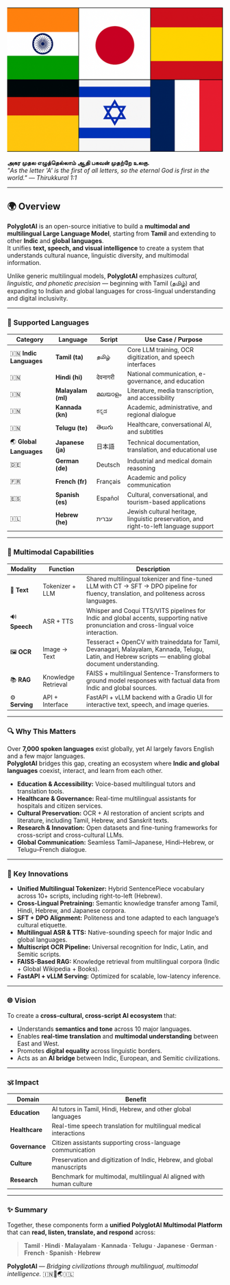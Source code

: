 

<p align="center">
  <img src="flag.png" width="720" alt="PolyglotAI Flag Banner"/>
</p>

**அகர முதல எழுத்தெல்லாம் ஆதி பகவன் முதற்றே உலகு.**  
*"As the letter 'A' is the first of all letters, so the eternal God is first in the world." — Thirukkural 1:1*

---

## 🌍 Overview

**PolyglotAI** is an open-source initiative to build a **multimodal and multilingual Large Language Model**, starting from **Tamil** and extending to other **Indic** and **global languages**.  
It unifies **text, speech, and visual intelligence** to create a system that understands cultural nuance, linguistic diversity, and multimodal information.

Unlike generic multilingual models, **PolyglotAI** emphasizes *cultural, linguistic, and phonetic precision* — beginning with Tamil (தமிழ்) and expanding to Indian and global languages for cross-lingual understanding and digital inclusivity.

---

### 🧠 Supported Languages

| Category | Language | Script | Use Case / Purpose |
|-----------|-----------|---------|--------------------|
| 🇮🇳 **Indic Languages** | **Tamil (ta)** | தமிழ் | Core LLM training, OCR digitization, and speech interfaces |
| 🇮🇳  | **Hindi (hi)** | देवनागरी | National communication, e-governance, and education |
| 🇮🇳  | **Malayalam (ml)** | മലയാളം | Literature, media transcription, and accessibility |
| 🇮🇳  | **Kannada (kn)** | ಕನ್ನಡ | Academic, administrative, and regional dialogue |
| 🇮🇳  | **Telugu (te)** | తెలుగు | Healthcare, conversational AI, and subtitles |
| 🌏 **Global Languages** | **Japanese (ja)** | 日本語 | Technical documentation, translation, and educational use |
| 🇩🇪  | **German (de)** | Deutsch | Industrial and medical domain reasoning |
| 🇫🇷  | **French (fr)** | Français | Academic and policy communication |
| 🇪🇸  | **Spanish (es)** | Español | Cultural, conversational, and tourism-based applications |
| 🇮🇱  | **Hebrew (he)** | עברית | Jewish cultural heritage, linguistic preservation, and right-to-left language support |

---

### 🧩 Multimodal Capabilities

| Modality | Function | Description |
|-----------|-----------|-------------|
| 📝 **Text** | Tokenizer + LLM | Shared multilingual tokenizer and fine-tuned LLM with CT → SFT → DPO pipeline for fluency, translation, and politeness across languages. |
| 🔊 **Speech** | ASR + TTS | Whisper and Coqui TTS/VITS pipelines for Indic and global accents, supporting native pronunciation and cross-lingual voice interaction. |
| 🖼️ **OCR** | Image → Text | Tesseract + OpenCV with traineddata for Tamil, Devanagari, Malayalam, Kannada, Telugu, Latin, and Hebrew scripts — enabling global document understanding. |
| 📚 **RAG** | Knowledge Retrieval | FAISS + multilingual Sentence-Transformers to ground model responses with factual data from Indic and global sources. |
| ⚙️ **Serving** | API + Interface | FastAPI + vLLM backend with a Gradio UI for interactive text, speech, and image queries. |

---

### 🔍 Why This Matters

Over **7,000 spoken languages** exist globally, yet AI largely favors English and a few major languages.  
**PolyglotAI** bridges this gap, creating an ecosystem where **Indic and global languages** coexist, interact, and learn from each other.

- **Education & Accessibility:** Voice-based multilingual tutors and translation tools.  
- **Healthcare & Governance:** Real-time multilingual assistants for hospitals and citizen services.  
- **Cultural Preservation:** OCR + AI restoration of ancient scripts and literature, including Tamil, Hebrew, and Sanskrit texts.  
- **Research & Innovation:** Open datasets and fine-tuning frameworks for cross-script and cross-cultural LLMs.  
- **Global Communication:** Seamless Tamil–Japanese, Hindi–Hebrew, or Telugu–French dialogue.

---

### 🧬 Key Innovations

- **Unified Multilingual Tokenizer:** Hybrid SentencePiece vocabulary across 10+ scripts, including right-to-left (Hebrew).  
- **Cross-Lingual Pretraining:** Semantic knowledge transfer among Tamil, Hindi, Hebrew, and Japanese corpora.  
- **SFT + DPO Alignment:** Politeness and tone adapted to each language’s cultural etiquette.  
- **Multilingual ASR & TTS:** Native-sounding speech for major Indic and global languages.  
- **Multiscript OCR Pipeline:** Universal recognition for Indic, Latin, and Semitic scripts.  
- **FAISS-Based RAG:** Knowledge retrieval from multilingual corpora (Indic + Global Wikipedia + Books).  
- **FastAPI + vLLM Serving:** Optimized for scalable, low-latency inference.

---

### 🌐 Vision

To create a **cross-cultural, cross-script AI ecosystem** that:
- Understands **semantics and tone** across 10 major languages.  
- Enables **real-time translation** and **multimodal understanding** between East and West.  
- Promotes **digital equality** across linguistic borders.  
- Acts as an **AI bridge** between Indic, European, and Semitic civilizations.

---

### 🕉️ Impact

| Domain | Benefit |
|---------|----------|
| **Education** | AI tutors in Tamil, Hindi, Hebrew, and other global languages |
| **Healthcare** | Real-time speech translation for multilingual medical interactions |
| **Governance** | Citizen assistants supporting cross-language communication |
| **Culture** | Preservation and digitization of Indic, Hebrew, and global manuscripts |
| **Research** | Benchmark for multimodal, multilingual AI aligned with human culture |

---

### ✨ Summary

Together, these components form a **unified PolyglotAI Multimodal Platform** that can **read, listen, translate, and respond** across:
> **Tamil · Hindi · Malayalam · Kannada · Telugu · Japanese · German · French · Spanish · Hebrew**

**PolyglotAI** — *Bridging civilizations through multilingual, multimodal intelligence.* 🇮🇳🤝🌏🇮🇱
